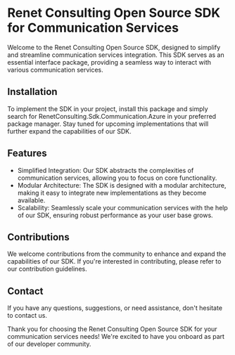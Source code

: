 # Renet Consulting Open Source SDK for Communication Services
Welcome to the Renet Consulting Open Source SDK, designed to simplify and streamline communication services integration. This SDK serves as an essential interface package, providing a seamless way to interact with various communication services.

## Installation
To implement the SDK in your project, install this package and simply search for RenetConsulting.Sdk.Communication.Azure in your preferred package manager. Stay tuned for upcoming implementations that will further expand the capabilities of our SDK.

## Features
 - Simplified Integration: Our SDK abstracts the complexities of communication services, allowing you to focus on core functionality.
 - Modular Architecture: The SDK is designed with a modular architecture, making it easy to integrate new implementations as they become available.
 - Scalability: Seamlessly scale your communication services with the help of our SDK, ensuring robust performance as your user base grows.

## Contributions
We welcome contributions from the community to enhance and expand the capabilities of our SDK. If you're interested in contributing, please refer to our contribution guidelines.

## Contact
If you have any questions, suggestions, or need assistance, don't hesitate to contact us.

Thank you for choosing the Renet Consulting Open Source SDK for your communication services needs! We're excited to have you onboard as part of our developer community.
